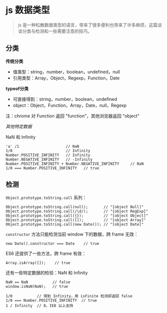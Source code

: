 # js 数据类型

> js 是一种松散数据类型的语言，带来了很多便利也带来了许多麻烦，这篇谈谈分类与检测和一些需要注意的技巧。

## 分类

**传统分类**

- 值类型：string，number，boolean，undefined，null
- 引用类型：Array，Object，Regexp，Function，Date

**typeof分类**

- 可直接得到：string，number，boolean，undefined
- object：Object，Function，Array，Date，null，Regexp

注：chrome 对 Function 返回 "function"，其他浏览器返回 "object"

*其他特定数据*

NaN 和 Infinity

	'a' /1                     // NaN
	1/0                        // Infinity
	Number.POSITIVE_INFINITY   // Infinity
	Number.NEGATIVE_INFINITY   // -Infinity
    Number.POSITIVE_INFINITY + Number.NEGATIVE_INFINITY     // NaN
    1/0 === Number.POSITIVE_INFINITY   // true

## 检测

`Object.prototype.toString.call` 系列：

	Object.prototype.toString.call(null);       // "[object Null]"
	Object.prototype.toString.call(/\d/);       // "[object RegExp]"
	Object.prototype.toString.call({});         // "[object Object]"
	Object.prototype.toString.call([]);         // "[object Array]"
	Object.prototype.toString.call(new Date()); // "[object Date]"

`constructor` 方法只能检测当前 window 下的数据，跨 frame 无效：

	new Date().constructor === Date    // true

ES6 还提供了一些方法，跨 frame 有效：

	Array.isArray([]);    // true

还有一些特定数据的检验：NaN 和 Infinity

	NaN == NaN           // false
	window.isNaN(NaN);   // true
	
	1/0           // 得到 Infinity，用 isFinite 检测却返回 false
	1/0 === Number.POSITIVE_INFINITY  // true
	1 / Infinity  // 0，IE8 以上支持
	
	